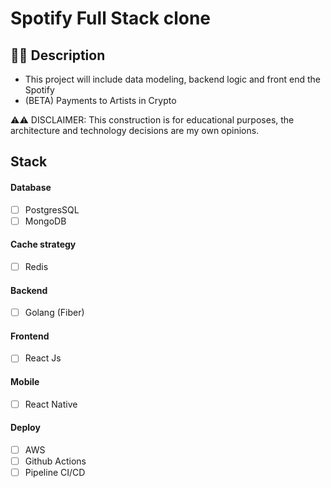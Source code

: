 # Spotify Full Stack clone

## ✍🏻 Description
  - This project will include data modeling, backend logic and front end the Spotify
  - (BETA) Payments to Artists in Crypto

⚠️⚠️ DISCLAIMER: This construction is for educational purposes, the architecture and technology decisions are my own opinions.

## Stack 
#### Database
  - [ ] PostgresSQL 
  - [ ] MongoDB  
#### Cache strategy
  - [ ] Redis  
#### Backend 
  - [ ] Golang (Fiber) 
#### Frontend 
  - [ ] React Js 
#### Mobile 
  - [ ] React Native
#### Deploy 
  - [ ] AWS
  - [ ] Github Actions 
  - [ ] Pipeline CI/CD

